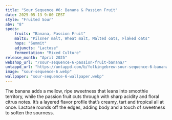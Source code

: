 ```yaml
---
title: "Sour Sequence #6: Banana & Passion Fruit"
date: 2025-05-13 9:00 CEST
style: "Fruited Sour"
abv: "8"
specs:
    fruits: "Banana, Passion Fruit"
    malts: "Pilsner malt, Wheat malt, Malted oats, Flaked oats"
    hops: "Summit"
    adjuncts: "Lactose"
    fermentation: "Mixed Culture"
release_month: "April 2025"
webshop_url: "/sour-sequence-6-passion-fruit-banana/"
untappd_url: "https://untappd.com/b/folkingebrew-sour-sequence-6-banana-and-passion-fruit/6228008"
image: "sour-sequence-6.webp"
wallpaper: "sour-sequence-6-wallpaper.webp"
---
```


The banana adds a mellow, ripe sweetness that leans into smoothie territory, while the passion fruit cuts through with sharp acidity and floral citrus notes. It’s a layered flavor profile that’s creamy, tart and tropical all at once. Lactose rounds off the edges, adding body and a touch of sweetness to soften the sourness.
